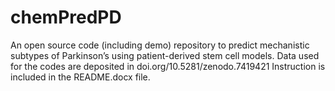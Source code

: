 # chemPredPD
An open source code (including demo) repository to predict mechanistic subtypes of Parkinson’s using patient-derived stem cell models.
Data used for the codes are deposited in doi.org/10.5281/zenodo.7419421
Instruction is included in the README.docx file. 
